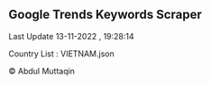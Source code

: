 

## Google Trends Keywords Scraper 
 
Last Update 13-11-2022 , 19:28:14

Country List :
VIETNAM.json



© Abdul Muttaqin 
